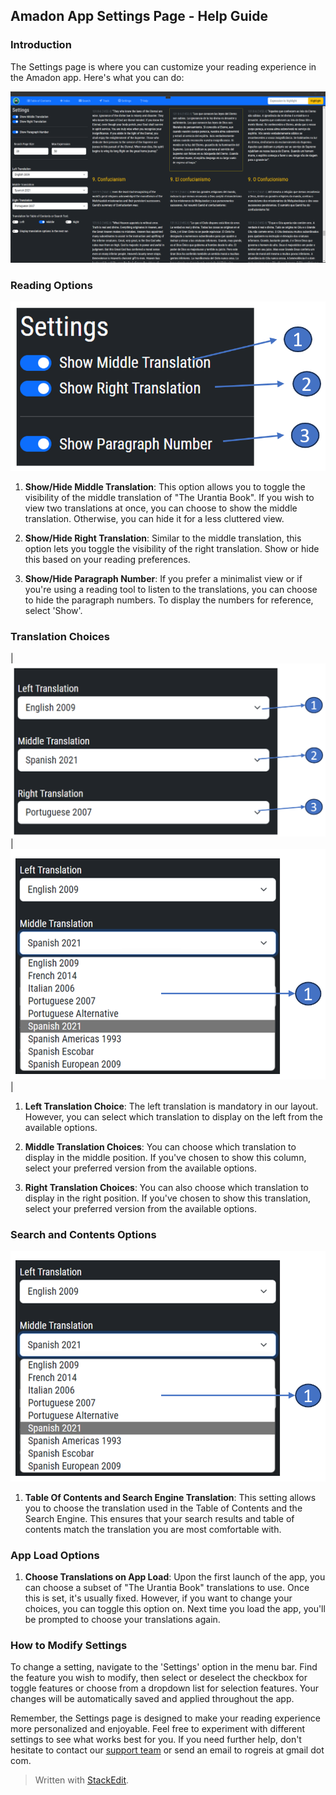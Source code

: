 



## Amadon App Settings Page - Help Guide

### Introduction

The Settings page is where you can customize your reading experience in the Amadon app. Here's what you can do:

![The Settings Page](images/Settings.png)

### Reading Options

![Reading Options](images/Settings01.png)

1.  **Show/Hide Middle Translation**: This option allows you to toggle the visibility of the middle translation of "The Urantia Book". If you wish to view two translations at once, you can choose to show the middle translation. Otherwise, you can hide it for a less cluttered view.
    
2.  **Show/Hide Right Translation**: Similar to the middle translation, this option lets you toggle the visibility of the right translation. Show or hide this based on your reading preferences.
    
3.  **Show/Hide Paragraph Number**: If you prefer a minimalist view or if you're using a reading tool to listen to the translations, you can choose to hide the paragraph numbers. To display the numbers for reference, select 'Show'.
    

### Translation Choices
|![Translation Choices](images/Settings03.png)  |![Translation Choices](images/Settings04.png)  |

1.  **Left Translation Choice**: The left translation is mandatory in our layout. However, you can select which translation to display on the left from the available options.
    
2.  **Middle Translation Choices**: You can choose which translation to display in the middle position. If you've chosen to show this column, select your preferred version from the available options.

3. **Right Translation Choices**: You can also choose which translation to display in the right position. If you've chosen to show this translation, select your preferred version from the available options.
    

### Search and Contents Options

![Translation Choices](images/Settings04.png) 

1.  **Table Of Contents and Search Engine Translation**: This setting allows you to choose the translation used in the Table of Contents and the Search Engine. This ensures that your search results and table of contents match the translation you are most comfortable with.

### App Load Options

1.  **Choose Translations on App Load**: Upon the first launch of the app, you can choose a subset of "The Urantia Book" translations to use. Once this is set, it's usually fixed. However, if you want to change your choices, you can toggle this option on. Next time you load the app, you'll be prompted to choose your translations again.

### How to Modify Settings

To change a setting, navigate to the 'Settings' option in the menu bar. Find the feature you wish to modify, then select or deselect the checkbox for toggle features or choose from a dropdown list for selection features. Your changes will be automatically saved and applied throughout the app.

Remember, the Settings page is designed to make your reading experience more personalized and enjoyable. Feel free to experiment with different settings to see what works best for you. If you need further help, don't hesitate to contact our  [support team](https://github.com/Rogreis/UbStudyHelpMAUI/issues) or send an email to rogreis at gmail dot com.


> Written with [StackEdit](https://stackedit.io/).
<!--stackedit_data:
eyJoaXN0b3J5IjpbMTY5NTIxOTUyOSwxNDU5ODA2NDU0LDEwOT
QyMzY5OTEsLTIwMDA1ODExNjcsLTE4MTcyOTQ4MzddfQ==
-->